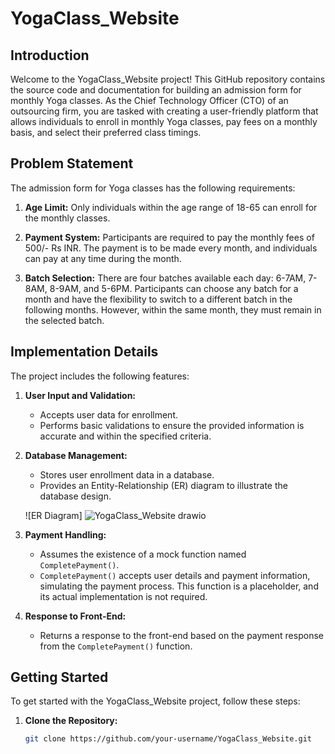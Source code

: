 # YogaClass_Website

## Introduction

Welcome to the YogaClass_Website project! This GitHub repository contains the source code and documentation for building an admission form for monthly Yoga classes. As the Chief Technology Officer (CTO) of an outsourcing firm, you are tasked with creating a user-friendly platform that allows individuals to enroll in monthly Yoga classes, pay fees on a monthly basis, and select their preferred class timings.

## Problem Statement

The admission form for Yoga classes has the following requirements:

1. **Age Limit:** Only individuals within the age range of 18-65 can enroll for the monthly classes.

2. **Payment System:** Participants are required to pay the monthly fees of 500/- Rs INR. The payment is to be made every month, and individuals can pay at any time during the month.

3. **Batch Selection:** There are four batches available each day: 6-7AM, 7-8AM, 8-9AM, and 5-6PM. Participants can choose any batch for a month and have the flexibility to switch to a different batch in the following months. However, within the same month, they must remain in the selected batch.

## Implementation Details

The project includes the following features:

1. **User Input and Validation:**
   - Accepts user data for enrollment.
   - Performs basic validations to ensure the provided information is accurate and within the specified criteria.

2. **Database Management:**
   - Stores user enrollment data in a database.
   - Provides an Entity-Relationship (ER) diagram to illustrate the database design.

   ![ER Diagram]
   ![YogaClass_Website drawio](https://github.com/thakurRashmi/YogaClass_Website/assets/76115061/ada16028-f373-4ff8-bb38-c06aaec416bf)

4. **Payment Handling:**
   - Assumes the existence of a mock function named `CompletePayment()`.
   - `CompletePayment()` accepts user details and payment information, simulating the payment process. This function is a placeholder, and its actual implementation is not required.

5. **Response to Front-End:**
   - Returns a response to the front-end based on the payment response from the `CompletePayment()` function.

## Getting Started

To get started with the YogaClass_Website project, follow these steps:

1. **Clone the Repository:**
   ```bash
   git clone https://github.com/your-username/YogaClass_Website.git
